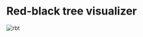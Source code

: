 # Red-black tree visualizer

![rbt](https://github.com/user-attachments/assets/81f32eb7-7911-4d0b-95ec-e4b56985954c)
